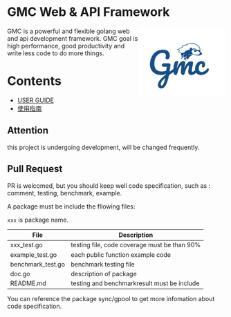 
# GMC Web & API Framework

<img align="right" src="/doc/images/logo2.png" width="200" height="auto"/>  

GMC is a powerful and flexible golang web and api development framework. GMC goal is high performance, good productivity and write less code to do more things.

# Contents

- [USER GUIDE](https://snail007.github.io/gmc/)
- [使用指南](https://snail007.github.io/gmc/zh)

## Attention
this project is undergoing development, will be changed frequently.

## Pull Request
PR is welcomed, but you should keep well code specification, such as : comment, testing, benchmark, example.

A package must be include the fllowing files:   

`xxx` is package name.  

| File | Description |
| ---- | ---- |
| xxx_test.go | testing file, code coverage must be than 90% |
| example_test.go  | each public function example code |
| benchmark_test.go | benchmark testing file |
| doc.go | description of package |
| README.md | testing and benchmarkresult must be include |

You can reference the package sync/gpool to get more infomation about code specification.
